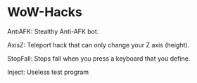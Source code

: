 # WoW-Hacks

AntiAFK: Stealthy Anti-AFK bot.

AxisZ: Teleport hack that can only change your Z axis (height).

StopFall: Stops fall when you press a keyboard that you define.

Inject: Useless test program
